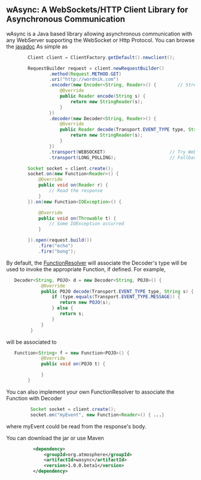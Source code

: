 ## wAsync: A WebSockets/HTTP Client Library for Asynchronous Communication

wAsync is a Java based library allowing asynchronous communication with any WebServer supporting the WebSocket or Http Protocol.
You can browse the [javadoc](http://atmosphere.github.com/wasync/apidocs/) As simple as

```java
        Client client = ClientFactory.getDefault().newclient();

        RequestBuilder request = client.newRequestBuilder()
                .method(Request.METHOD.GET)
                .uri("http://wordnik.com")
                .encoder(new Encoder<String, Reader>() {        // Stream the request body
                    @Override
                    public Reader encode(String s) {
                        return new StringReader(s);
                    }
                })
                .decoder(new Decoder<String, Reader>() {
                    @Override
                    public Reader decode(Transport.EVENT_TYPE type, String s) {
                        return new StringReader(s);
                    }
                })
                .transport(WEBSOCKET)                        // Try WebSocket
                .transport(LONG_POLLING);                    // Fallback to Long-Polling

        Socket socket = client.create();
        socket.on(new Function<Reader>() {
            @Override
            public void on(Reader r) {
                // Read the response
            }
        }).on(new Function<IOException>() {

            @Override
            public void on(Throwable t) {
                // Some IOException occurred
            }

        }).open(request.build())
            .fire("echo")
            .fire("bong");
```
By default, the [FunctionResolver](http://atmosphere.github.com/wasync/apidocs/org/atmosphere/wasync/FunctionResolver.html) will associate the Decoder's type will be used to invoke the appropriate Function, if defined. For
example,

```java
   Decoder<String, POJO> d = new Decoder<String, POJO>() {
             @Override
             public POJO decode(Transport.EVENT_TYPE type, String s) {
                 if (type.equals(Transport.EVENT_TYPE.MESSAGE)) {
                    return new POJO(s);
                 } else {
                    return s;
                 }
             }
         }
```
will be associated to
```java
   Function<String> f = new Function<POJO>() {
             @Override
             public void on(POJO t) {

             }
        }
```
You can also implement your own FunctionResolver to associate the Function with Decoder
```java
         Socket socket = client.create();
         socket.on("myEvent", new Function<Reader>() { ...}
```
where myEvent could be read from the response's body.


You can download the jar or use Maven
```xml
          <dependency>
              <groupId>org.atmosphere</groupId>
              <artifactId>wasync</artifactId>
              <version>1.0.0.beta1</version>
          </dependency>

```
